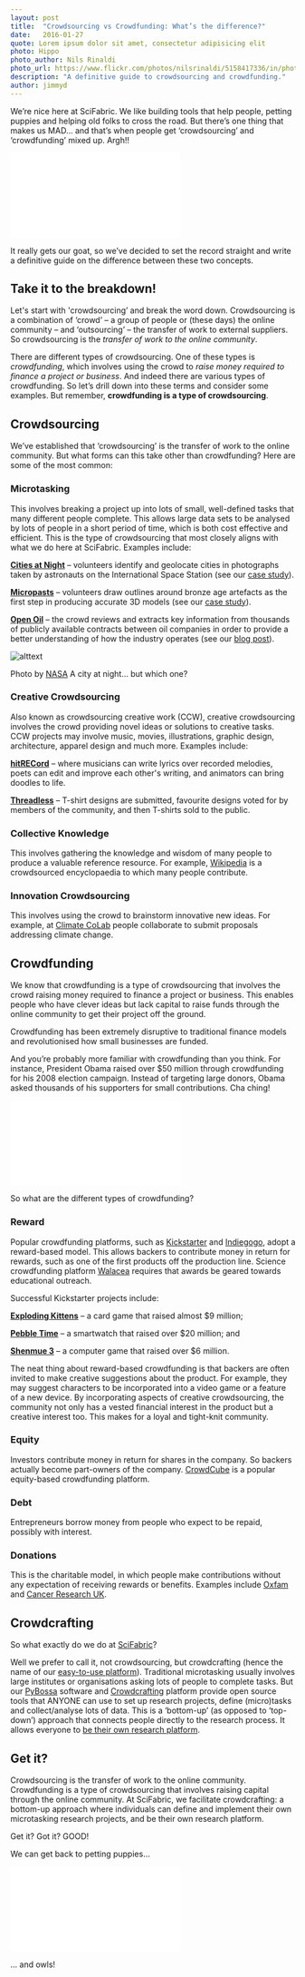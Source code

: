 ```yaml
---
layout: post
title:  "Crowdsourcing vs Crowdfunding: What’s the difference?"
date:   2016-01-27 
quote: Lorem ipsum dolor sit amet, consectetur adipisicing elit
photo: Hippo 
photo_author: Nils Rinaldi
photo_url: https://www.flickr.com/photos/nilsrinaldi/5158417336/in/photolist-8RQeKW-oA3fvn-7SzhUB-pJKvSt-pvjgYp-BfGrBb-jRQQNa-kNUtzR-cs3KtE-ea7oqa-4UFehR-bvEySt-9UZwUm-Cckuoa-o2N1kG-zf6mxN-4vCQYY-4ivCVG-oizpf7-s6oCP-8zmib1-6CGxgo-g2Jpns-nrxNFJ-xAX6J5-rdumpt-AyYNYh-4Zw2eY-ceMb-dz7Fq8-33AMcN-fiRUKK-5xqvC9-9NqsTq-qFK1Lq-7QzWQc-e9rWjm-7QDhxq-dzda7N-6bmRTg-bjT3jY-7ERG57-7ERrg7-2PFxQQ-8vVf1y-88BbC2-6cA8VC-wq7Vw-j3giA-GAfdi
description: "A definitive guide to crowdsourcing and crowdfunding."
author: jimmyd
---
```


We’re nice here at SciFabric. We like building tools that help people, petting puppies and helping old folks to cross the road. But there’s one thing that makes us MAD… and that’s when people get ‘crowdsourcing’ and ‘crowdfunding’ mixed up. Argh!!

<div class="embed-responsive embed-responsive-4by3">
  <iframe class="embed-responsive-item" src="//giphy.com/embed/R54jhpzpARmVy" frameBorder="0" class="giphy-embed" allowFullScreen></iframe><p><a href="http://giphy.com/gifs/shake-fist-angry-girl-shakes-R54jhpzpARmVy"></a></p>
  </div>

It really gets our goat, so we’ve decided to set the record straight and write a definitive guide on the difference between these two concepts.

## Take it to the breakdown!

Let's start with 'crowdsourcing’ and break the word down. Crowdsourcing is a combination of ‘crowd’ – a group of people or (these days) the online community – and ‘outsourcing’ – the transfer of work to external suppliers. So crowdsourcing is the *transfer of work to the online community*.

There are different types of crowdsourcing. One of these types is *crowdfunding*, which involves using the crowd to *raise money required to finance a project or business*. And indeed there are various types of crowdfunding. So let’s drill down into these terms and consider some examples. But remember, **crowdfunding is a type of crowdsourcing**.

## Crowdsourcing

We’ve established that ‘crowdsourcing’  is the transfer of work to the online community. But what forms can this take other than crowdfunding? Here are some of the most common:

### Microtasking

This involves breaking a project up into lots of small, well-defined tasks that many different people complete. This allows large data sets to be analysed by lots of people in a short period of time, which is both cost effective and efficient. This is the type of crowdsourcing that most closely aligns with what we do here at SciFabric. Examples include:

**[Cities at Night](/crowdcrafting)** – volunteers identify and geolocate cities in photographs taken by astronauts on the International Space Station (see our [case study](http://scifabric.com/success-stories/citiesatnight/)).

**[Micropasts](http://micropasts.org/)** – volunteers draw outlines around bronze age artefacts as the first step in producing accurate 3D models (see our [case study](http://scifabric.com/success-stories/micropasts/)).

**[Open Oil](/crowdcrafting)** – the crowd reviews and extracts key information from thousands of publicly available contracts between oil companies in order to provide a better understanding of how the industry operates (see our [blog post](http://scifabric.com/blog/2015/09/08/Open-Oil.html)).

![alttext]({{site.cdn}}/assets/img/blog/city.jpg "A City at Night")
<p class="post-caption">Photo by <a href="https://www.nasa.gov/centers/johnson/home/">NASA</a> A city at night... but which one?</p>


### Creative Crowdsourcing 

Also known as crowdsourcing creative work (CCW), creative crowdsourcing involves the crowd providing novel ideas or solutions to creative tasks. CCW projects may involve music, movies, illustrations, graphic design, architecture, apparel design and much more. Examples include:

**[hitRECord](https://www.hitrecord.org/)** – where musicians can write lyrics over recorded melodies, poets can edit and improve each other's writing, and animators can bring doodles to life.

**[Threadless](https://www.threadless.com/)** – T-shirt designs are submitted, favourite designs voted for by members of the community, and then T-shirts sold to the public.

### Collective Knowledge 

This involves gathering the knowledge and wisdom of many people to produce a valuable reference resource. For example, [Wikipedia](https://en.wikipedia.org/wiki/Main_Page) is a crowdsourced encyclopaedia to which many people contribute.

### Innovation Crowdsourcing

This involves using the crowd to brainstorm innovative new ideas. For example, at [Climate CoLab](http://climatecolab.org/) people collaborate to submit proposals addressing climate change.

## Crowdfunding

We know that crowdfunding is a type of crowdsourcing that involves the crowd raising money required to finance a project or business. This enables people who have clever ideas but lack capital to raise funds through the online community to get their project off the ground. 

Crowdfunding has been extremely disruptive to traditional finance models and revolutionised how small businesses are funded.  

And you’re probably more familiar with crowdfunding than you think. For instance, President Obama raised over $50 million through crowdfunding for his 2008 election campaign. Instead of targeting large donors, Obama asked thousands of his supporters for small contributions. Cha ching!

<div class="embed-responsive embed-responsive-4by3">
  <iframe class="embed-responsive-item" src="//giphy.com/embed/dpYkMt1b9BNmw" frameBorder="0" class="giphy-embed" allowFullScreen></iframe><p><a href="http://giphy.com/gifs/obama-barack-happy-dance-dpYkMt1b9BNmw"></a></p>
  </div>

So what are the different types of crowdfunding?

### Reward

Popular crowdfunding platforms, such as [Kickstarter](https://www.kickstarter.com/) and [Indiegogo](https://www.indiegogo.com/), adopt a reward-based model. This allows backers to contribute money in return for rewards, such as one of the first products off the production line. Science crowdfunding platform [Walacea](https://walacea.com/) requires that awards be geared towards educational outreach. 

Successful Kickstarter projects include: 

**[Exploding Kittens](https://www.kickstarter.com/projects/elanlee/exploding-kittens)** – a card game that raised almost $9 million;

**[Pebble Time](https://www.kickstarter.com/projects/597507018/pebble-time-awesome-smartwatch-no-compromises)** – a smartwatch that raised over $20 million; and

**[Shenmue 3](https://www.kickstarter.com/projects/ysnet/shenmue-3)** – a computer game that raised over $6 million.

The neat thing about reward-based crowdfunding is that backers are often invited to make creative suggestions about the product. For example, they may suggest characters to be incorporated into a video game or a feature of a new device. By incorporating aspects of creative crowdsourcing, the community not only has a vested financial interest in the product but a creative interest too. This makes for a loyal and tight-knit community.

### Equity

Investors contribute money in return for shares in the company. So backers actually become part-owners of the company. [CrowdCube](https://www.crowdcube.com/) is a popular equity-based crowdfunding platform.

### Debt

Entrepreneurs borrow money from people who expect to be repaid, possibly with interest. 

### Donations

This is the charitable model, in which people make contributions without any expectation of receiving rewards or benefits. Examples include [Oxfam](http://www.oxfam.org.uk/) and [Cancer Research UK](http://www.cancerresearchuk.org/).

## Crowdcrafting

So what exactly do we do at [SciFabric](http://scifabric.com/)? 

Well we prefer to call it, not crowdsourcing, but crowdcrafting (hence the name of our [easy-to-use platform](/crowdcrafting)). Traditional microtasking usually involves large institutes or organisations asking lots of people to complete tasks. But our [PyBossa](http://pybossa.com/) software and [Crowdcrafting](/crowdcrafting) platform provide open source tools that ANYONE can use to set up research projects, define (micro)tasks and collect/analyse lots of data. This is a ‘bottom-up’ (as opposed to ‘top-down’) approach that connects people directly to the research process. It allows everyone to [be their own research platform](http://scifabric.com/).

## Get it?

Crowdsourcing is the transfer of work to the online community. Crowdfunding is a type of crowdsourcing that involves raising capital through the online community. At SciFabric, we facilitate crowdcrafting: a bottom-up approach where individuals can define and implement their own microtasking research projects, and be their own research platform.

Get it? Got it? GOOD! 

We can get back to petting puppies…

<div class="embed-responsive embed-responsive-4by3">
  <iframe class="embed-responsive-item" src="//giphy.com/embed/fpimaNarpyW88" frameBorder="0" class="giphy-embed" allowFullScreen></iframe><p><a href="http://giphy.com/gifs/show-what-videos-fpimaNarpyW88"></a></p>
  </div>

... and owls!
